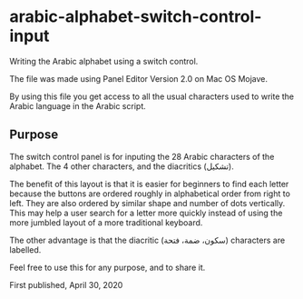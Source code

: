 # arabic-alphabet-switch-control-input

 Writing the Arabic alphabet using a switch control.

The file was made using Panel Editor Version 2.0 on Mac OS Mojave.

By using this file you get access to all the usual characters used to write the Arabic language in the Arabic script.

## Purpose

The switch control panel is for inputing the 28 Arabic characters of the alphabet. The 4 other characters,
and the diacritics (تشكيل).

The benefit of this layout is that it is easier for beginners to find each letter because the buttons are ordered
roughly in alphabetical order from right to left. They are also ordered by similar shape and number of dots vertically.
This may help a user search for a letter more quickly instead of using the more jumbled layout of a more traditional
keyboard.

The other advantage is that the diacritic (سكون، ضمة، فتحة) characters are labelled.

Feel free to use this for any purpose, and to share it.

First published, April 30, 2020